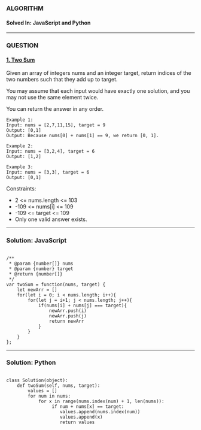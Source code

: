 ### ALGORITHM
#### Solved In: JavaScript and Python
-----
### QUESTION

#### [1. Two Sum](https://leetcode.com/problems/two-sum/)

Given an array of integers nums and an integer target, return indices of the two numbers such that they add up to target.

You may assume that each input would have exactly one solution, and you may not use the same element twice.

You can return the answer in any order.

``` 
Example 1:
Input: nums = [2,7,11,15], target = 9
Output: [0,1]
Output: Because nums[0] + nums[1] == 9, we return [0, 1].

Example 2:
Input: nums = [3,2,4], target = 6
Output: [1,2]

Example 3:
Input: nums = [3,3], target = 6
Output: [0,1] 

```

Constraints:

* 2 <= nums.length <= 103
* -109 <= nums[i] <= 109
* -109 <= target <= 109
* Only one valid answer exists.

-----

### Solution: JavaScript

```

/**
 * @param {number[]} nums
 * @param {number} target
 * @return {number[]}
 */
var twoSum = function(nums, target) {
    let newArr = []
    for(let i = 0; i < nums.length; i++){
        for(let j = i+1; j < nums.length; j++){
            if(nums[i] + nums[j] === target){
                newArr.push(i)
                newArr.push(j)
                return newArr
            }
        }
    }
};

```

-----

### Solution: Python

```

class Solution(object):
    def twoSum(self, nums, target):
        values = []
        for num in nums:
            for x in range(nums.index(num) + 1, len(nums)):
                 if num + nums[x] == target:
                    values.append(nums.index(num))
                    values.append(x)
                    return values
        
```
